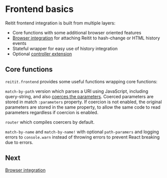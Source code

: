 # Frontend basics

Reitit frontend integration is built from multiple layers:

- Core functions with some additional browser oriented features
- [Browser integration](./browser.md) for attaching Reitit to hash-change or HTML
history events
- Stateful wrapper for easy use of history integration
- Optional [controller extension](./controllers.md)

## Core functions

`reitit.frontend` provides some useful functions wrapping core functions:

`match-by-path` version which parses a URI using JavaScript, including
query-string, and also [coerces the parameters](../coercion/coercion.md).
Coerced parameters are stored in match `:parameters` property. If coercion
is not enabled, the original parameters are stored in the same property,
to allow the same code to read parameters regardless if coercion is
enabled.

`router` which compiles coercers by default.

`match-by-name` and `match-by-name!` with optional `path-paramers` and
logging errors to `console.warn` instead of throwing errors to prevent
React breaking due to errors.

## Next

[Browser integration](./browser.md)
